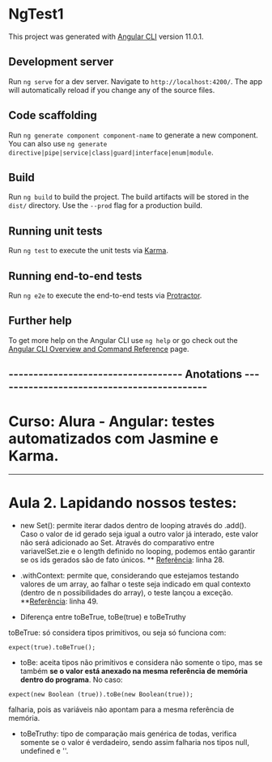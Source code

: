 # NgTest1

This project was generated with [Angular CLI](https://github.com/angular/angular-cli) version 11.0.1.

## Development server

Run `ng serve` for a dev server. Navigate to `http://localhost:4200/`. The app will automatically reload if you change any of the source files.

## Code scaffolding

Run `ng generate component component-name` to generate a new component. You can also use `ng generate directive|pipe|service|class|guard|interface|enum|module`.

## Build

Run `ng build` to build the project. The build artifacts will be stored in the `dist/` directory. Use the `--prod` flag for a production build.

## Running unit tests

Run `ng test` to execute the unit tests via [Karma](https://karma-runner.github.io).

## Running end-to-end tests

Run `ng e2e` to execute the end-to-end tests via [Protractor](http://www.protractortest.org/).

## Further help

To get more help on the Angular CLI use `ng help` or go check out the [Angular CLI Overview and Command Reference](https://angular.io/cli) page.

## ----------------------------------- Anotations -------------------------------------------

# Curso: Alura - Angular: testes automatizados com Jasmine e Karma.

---

# Aula 2. Lapidando nossos testes:

- new Set(): permite iterar dados dentro de looping através do .add(). Caso o valor de id gerado seja igual a outro valor já interado, este valor não será adicionado ao Set. Através do comparativo entre variavelSet.zie e o length definido no looping, podemos então garantir se os ids gerados são de fato únicos.
  \*\* [Referência](https://github.com/DeniseLuiz/testes-de-unidade-karma-jasmine/blob/master/src/app/shared/services/unique-id/unique-id.service.spec.ts): linha 28.

- .withContext: permite que, considerando que estejamos testando valores de um array, ao falhar o teste seja indicado em qual contexto (dentro de n possibilidades do array), o teste lançou a exceção.
  \*\*[Referência](https://github.com/DeniseLuiz/testes-de-unidade-karma-jasmine/blob/master/src/app/shared/services/unique-id/unique-id.service.spec.ts): linha 49.

- Diferença entre toBeTrue, toBe(true) e toBeTruthy

<p>toBeTrue: só considera tipos primitivos, ou seja só funciona com:

```
expect(true).toBeTrue();
```

- toBe: aceita tipos não primitivos e considera não somente o tipo, mas se também <strong>se o valor está anexado na mesma referência de memória dentro do programa</strong>. No caso:

```
expect(new Boolean (true)).toBe(new Boolean(true));
```

falharia, pois as variáveis não apontam para a mesma referência de memória.

- toBeTruthy: tipo de comparação mais genérica de todas, verifica somente se o valor é verdadeiro, sendo assim falharia nos tipos null, undefined e ''.</p>
